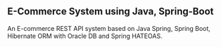 ## E-Commerce System using Java, Spring-Boot

An E-commerce REST API system based on Java Spring, Spring Boot, Hibernate ORM with Oracle DB and Spring HATEOAS.
